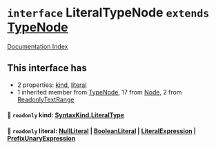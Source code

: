 # `interface` LiteralTypeNode `extends` [TypeNode](../interface.TypeNode/README.md)

[Documentation Index](../README.md)

## This interface has

- 2 properties:
[kind](#-readonly-kind-syntaxkindliteraltype),
[literal](#-readonly-literal-nullliteral--booleanliteral--literalexpression--prefixunaryexpression)
- 1 inherited member from [TypeNode](../interface.TypeNode/README.md), 17 from [Node](../interface.Node/README.md), 2 from [ReadonlyTextRange](../interface.ReadonlyTextRange/README.md)


#### 📄 `readonly` kind: [SyntaxKind.LiteralType](../enum.SyntaxKind/README.md#literaltype--201)



#### 📄 `readonly` literal: [NullLiteral](../interface.NullLiteral/README.md) | [BooleanLiteral](../type.BooleanLiteral/README.md) | [LiteralExpression](../interface.LiteralExpression/README.md) | [PrefixUnaryExpression](../interface.PrefixUnaryExpression/README.md)



